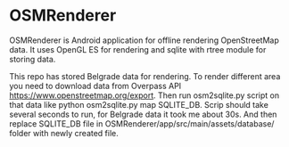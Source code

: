 # OSMRenderer
OSMRenderer is Android application for offline rendering OpenStreetMap data. 
It uses OpenGL ES for rendering and sqlite with rtree module for storing data. 

This repo has stored Belgrade data for rendering. 
To render different area you need to download data from Overpass API https://www.openstreetmap.org/export. 
Then run osm2sqlite.py script on that data like python osm2sqlite.py map SQLITE_DB. 
Scrip should take several seconds to run, for Belgrade data it took me about 30s. 
And then replace SQLITE_DB file in OSMRenderer/app/src/main/assets/database/ folder with newly created file.
